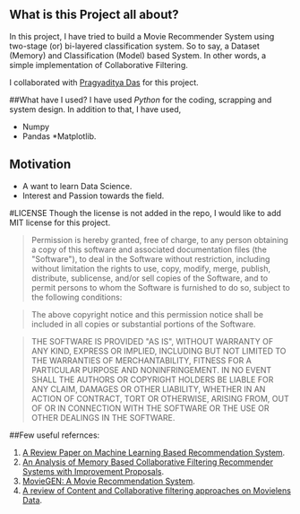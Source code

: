 ## What is this Project all about?
In this project, I have tried to build a Movie Recommender System using two-stage (or) bi-layered classification system. So to say, 
a Dataset (Memory) and Classification (Model) based System. In other words, a simple implementation of Collaborative Filtering.

I collaborated with [Pragyaditya Das](https://github.com/Jeet1994) for this project.

##What have I used?
I have used *Python* for the coding, scrapping and system design. 
In addition to that, I have used,
* Numpy
* Pandas
*Matplotlib.


## Motivation 
* A want to learn Data Science.
* Interest and Passion towards the field.


#LICENSE
Though the license is not added in the repo, I would like to add MIT license for this project.
>Permission is hereby granted, free of charge, to any person obtaining a copy of this software and associated documentation files (the "Software"), to deal in the Software without restriction, including without limitation the rights to use, copy, modify, merge, publish, distribute, sublicense, and/or sell copies of the Software, and to permit persons to whom the Software is furnished to do so, subject to the following conditions:

>The above copyright notice and this permission notice shall be included in all copies or substantial portions of the Software.

>THE SOFTWARE IS PROVIDED "AS IS", WITHOUT WARRANTY OF ANY KIND, EXPRESS OR IMPLIED, INCLUDING BUT NOT LIMITED TO THE WARRANTIES OF MERCHANTABILITY, FITNESS FOR A PARTICULAR PURPOSE AND NONINFRINGEMENT. IN NO EVENT SHALL THE AUTHORS OR COPYRIGHT HOLDERS BE LIABLE FOR ANY CLAIM, DAMAGES OR OTHER LIABILITY, WHETHER IN AN ACTION OF CONTRACT, TORT OR OTHERWISE, ARISING FROM, OUT OF OR IN CONNECTION WITH THE SOFTWARE OR THE USE OR OTHER DEALINGS IN THE SOFTWARE.

##Few useful refernces:
1. [A Review Paper on Machine Learning Based Recommendation System](https://www.ijedr.org/papers/IJEDR1404092.pdf).
2. [An Analysis of Memory Based Collaborative Filtering Recommender Systems with Improvement Proposals](http://upcommons.upc.edu/bitstream/handle/2099.1/22602/102384.pdf?sequence=1).
3. [MovieGEN: A Movie Recommendation System](http://www.cs.ucsb.edu/~nanli/projects/CS265-MovieGEN.pdf).
4. [A review of Content and Collaborative filtering approaches on Movielens Data](https://www.irjet.net/archives/V3/i3/IRJET-V3I356.pdf).



